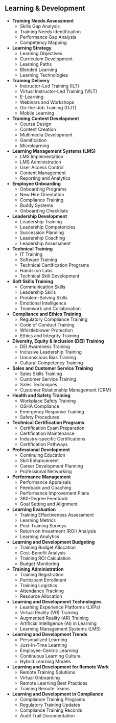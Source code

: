 
## **Learning & Development**
  - **Training Needs Assessment**
    - Skills Gap Analysis
    - Training Needs Identification
    - Performance Gap Analysis
    - Competency Mapping
  - **Learning Strategy**
    - Learning Objectives
    - Curriculum Development
    - Learning Paths
    - Blended Learning
    - Learning Technologies
  - **Training Delivery**
    - Instructor-Led Training (ILT)
    - Virtual Instructor-Led Training (VILT)
    - E-Learning
    - Webinars and Workshops
    - On-the-Job Training (OJT)
    - Mobile Learning
  - **Training Content Development**
    - Course Design
    - Content Creation
    - Multimedia Development
    - Gamification
    - Microlearning
  - **Learning Management Systems (LMS)**
    - LMS Implementation
    - LMS Administration
    - User Access Control
    - Content Management
    - Reporting and Analytics
  - **Employee Onboarding**
    - Onboarding Programs
    - New Hire Orientation
    - Compliance Training
    - Buddy Systems
    - Onboarding Checklists
  - **Leadership Development**
    - Leadership Training
    - Leadership Competencies
    - Succession Planning
    - Leadership Coaching
    - Leadership Assessment
  - **Technical Training**
    - IT Training
    - Software Training
    - Technical Certification Programs
    - Hands-on Labs
    - Technical Skill Development
  - **Soft Skills Training**
    - Communication Skills
    - Leadership Skills
    - Problem-Solving Skills
    - Emotional Intelligence
    - Teamwork and Collaboration
  - **Compliance and Ethics Training**
    - Regulatory Compliance Training
    - Code of Conduct Training
    - Whistleblower Protection
    - Ethics and Integrity Training
  - **Diversity, Equity & Inclusion (DEI) Training**
    - DEI Awareness Training
    - Inclusive Leadership Training
    - Unconscious Bias Training
    - Cultural Competency Training
  - **Sales and Customer Service Training**
    - Sales Skills Training
    - Customer Service Training
    - Sales Techniques
    - Customer Relationship Management (CRM)
  - **Health and Safety Training**
    - Workplace Safety Training
    - OSHA Compliance
    - Emergency Response Training
    - Safety Procedures
  - **Technical Certification Programs**
    - Certification Exam Preparation
    - Certification Maintenance
    - Industry-specific Certifications
    - Certification Pathways
  - **Professional Development**
    - Continuing Education
    - Skill Enhancement
    - Career Development Planning
    - Professional Networking
  - **Performance Management**
    - Performance Appraisals
    - Feedback and Coaching
    - Performance Improvement Plans
    - 360-Degree Feedback
    - Goal Setting and Alignment
  - **Learning Evaluation**
    - Training Effectiveness Assessment
    - Learning Metrics
    - Post-Training Surveys
    - Return on Investment (ROI) Analysis
    - Learning Analytics
  - **Learning and Development Budgeting**
    - Training Budget Allocation
    - Cost-Benefit Analysis
    - Training ROI Calculation
    - Budget Monitoring
  - **Training Administration**
    - Training Registration
    - Participant Enrollment
    - Training Logistics
    - Attendance Tracking
    - Resource Allocation
  - **Learning and Development Technologies**
    - Learning Experience Platforms (LXPs)
    - Virtual Reality (VR) Training
    - Augmented Reality (AR) Training
    - Artificial Intelligence (AI) in Learning
    - Learning Management Systems (LMS)
  - **Learning and Development Trends**
    - Personalized Learning
    - Just-In-Time Learning
    - Employee-Centric Learning
    - Continuous Learning Culture
    - Hybrid Learning Models
  - **Learning and Development for Remote Work**
    - Remote Training Solutions
    - Virtual Onboarding
    - Remote Learning Best Practices
    - Training Remote Teams
  - **Learning and Development in Compliance**
    - Compliance Training Programs
    - Regulatory Training Updates
    - Compliance Training Records
    - Audit Trail Documentation
